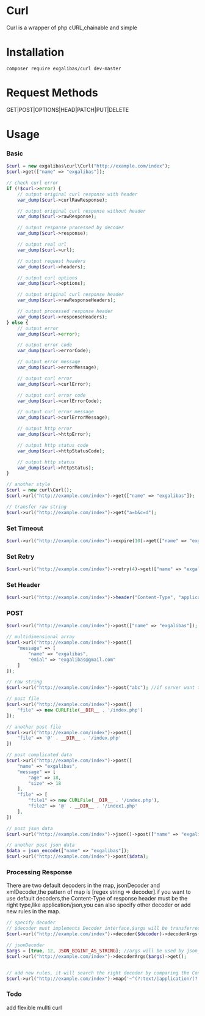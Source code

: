 # Curl
Curl is a wrapper of php cURL,chainable and simple

# Installation

    composer require exgalibas/curl dev-master

# Request Methods
GET|POST|OPTIONS|HEAD|PATCH|PUT|DELETE

# Usage
### Basic
```php
$curl = new exgalibas\curl\Curl("http://example.com/index");
$curl->get(["name" => "exgalibas"]);

// check curl error
if (!$curl->error) {
    // output original curl response with header
    var_dump($curl->curlRawResponse);

    // output original curl response without header
    var_dump($curl->rawResponse);

    // output response processed by decoder
    var_dump($curl->response);

    // output real url
    var_dump($curl->url);

    // output request headers
    var_dump($curl->headers);

    // output curl options
    var_dump($curl->options);

    // output original curl response header
    var_dump($curl->rawResponseHeaders);

    // output processed response header
    var_dump($curl->responseHeaders);
} else {
    // output error
    var_dump($curl->error);

    // output error code
    var_dump($curl->errorCode);

    // output error message
    var_dump($curl->errorMessage);

    // output curl error
    var_dump($curl->curlError);

    // output curl error code
    var_dump($curl->curlErrorCode);

    // output curl error message
    var_dump($curl->curlErrorMessage);

    // output http error
    var_dump($curl->httpError);

    // output http status code
    var_dump($curl->httpStatusCode);

    // output http status
    var_dump($curl->httpStatus);
}

// another style
$curl = new curl\Curl();
$curl->url("http://example.com/index")->get(["name" => "exgalibas"]);

// transfer raw string
$curl->url("http://example.com/index")->get("a=b&c=d");
```

### Set Timeout
```php
$curl->url("http://example.com/index")->expire(10)->get(["name" => "exgalibas"]);
```

### Set Retry
```php
$curl->url("http://example.com/index")->retry(4)->get(["name" => "exgalibas"]);
```

### Set Header
```php
$curl->url("http://example.com/index")->header("Content-Type", "application/json")->post(["name" => "exgalibas"]);
```

### POST
```php
$curl->url("http://example.com/index")->post(["name" => "exgalibas"]);

// multidimensional array
$curl->url("http://example.com/index")->post([
    "message" => [
        "name" => "exgalibas",
        "emial" => "exgalibas@gmail.com"
    ]
]);

// raw string
$curl->url("http://example.com/index")->post("abc"); //if server want to get the post string,do not use $_POST,file_get_contents("php://input") will work

// post file
$curl->url("http://example.com/index")->post([
    "file" => new CURLFile(__DIR__ . '/index.php')
]);

// another post file
$curl->url("http://example.com/index")->post([
    "file" => '@' . __DIR__ . '/index.php'
])

// post complicated data
$curl->url("http://example.com/index")->post([
    "name" => "exgalibas",
    "message" => [
        "age" => 18,
        "size" => 18
    ],
    "file" => [
        "file1" => new CURLFile(__DIR__ . '/index.php'),
        "file2" => '@' . __DIR__ . '/index1.php'
    ],
])

// post json data
$curl->url("http://example.com/index")->json()->post(["name" => "exgalibas"]);

// another post json data
$data = json_encode(["name" => "exgalibas"]);
$curl->url("http://example.com/index")->post($data);
```

### Processing Response
There are two default decoders in the map, jsonDecoder and xmlDecoder,the pattern of map is [regex string => decoder].if you want to use default decoders,the Content-Type of response header must be the right type,like application/json,you can also specify other decoder or add new rules in the map.
```php
// specify decoder
// $decoder must implements Decoder interface,$args will be transferred to $decoder
$curl->url("http://example.com/index")->decoder($decoder)->decoderArgs($args)->get();

// jsonDecoder
$args = [true, 12, JSON_BIGINT_AS_STRING]; //args will be used by json_decode()
$curl->url("http://example.com/index")->decoderArgs($args)->get();


// add new rules, it will search the right decoder by comparing the Content-Type of response and the regex of map automatically
$curl->url("http://example.com/index")->map('~^(?:text/|application/(?:atom\+|rss\+)?)xml~i', 'exgalibas\curl\XmlDecoder')->get();
```

### Todo
add flexible mullti curl

